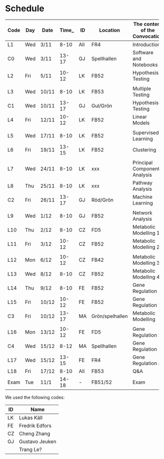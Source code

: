 # Schedule

| Code | Day  | Date  | Time_  | ID  | Location | The content of the Convocation |
|--------|-------|--------|---------------|------------|----|----------------------------------------|
 | L1 | Wed | 3/11 | 8-10 |  All | FR4 | Introduction |
 | C0 | Wed | 3/11 | 13-17 |  GJ | Spellhallen | Software and Notebooks
 | L2 | Fri | 5/11 | 10-12 |  LK | FB52 | Hypothesis Testing |
 |    |     |       |       |     |    | |
 | L3 | Wed | 10/11 | 8-10 |  LK | FB53 |  Multiple Testing  |
 | C1 | Wed | 10/11 | 13-17 |  GJ | Gul/Grön | Hypothesis Testing
 | L4 | Fri | 12/11 | 10-12 |  LK | FB52 | Linear Models |
 |    |     |       |       |     |    | |
 | L5 | Wed | 17/11 | 8-10 |  LK | FB52 | Supervised Learning |
 | L6 | Fri | 19/11 | 13-15 |  LK | FB52 | Clustering |
 |    |     |       |       |     |     | |
 | L7 | Wed | 24/11 | 8-10 |  LK | xxx | Principal Component Analysis |
 | L8 | Thu | 25/11 | 8-10 |  LK | xxx | Pathway Analysis |
 | C2 | Fri | 26/11 | 13-17 |  GJ | Röd/Grön | Machine Learning |
 |    |     |       |       |     |    | |
 | L9 | Wed | 1/12 | 8-10 |  GJ | FB52 | Network Analysis |
 | L10 | Thu | 2/12 | 8-10 |  CZ | FD5 |  Metabolic Modelling 1 |
 | L11 | Fri | 3/12 | 10-12 |  CZ | FB52 | Metabolic Modelling 2 |
 |    |     |       |       |     |    | |
 | L12 | Mon | 6/12 | 10-12 |  CZ | FB42 | Metabolic Modelling 3 |
 | L13 | Wed | 8/12 | 8-10 |  CZ | FB52 | Metabolic Modelling 4 |
 | L14 | Thu | 9/12 | 8-10 |  FE | FB52 | Gene Regulation 1 |
 | L15 | Fri | 10/12 | 10-12 |  FE | FB52 | Gene Regulation 2 |
 | C3 | Fri | 10/12 | 13-17 |  MA | Grön/spelhallen | Metabolic Modelling |
 |    |     |       |       |     |    | |
 | L16 | Mon | 13/12 | 10-12 |  FE | FD5 | Gene Regulation 3 |
 | C4 | Wed | 15/12 | 8-12 |  MA | Spellhallen | Gene Regulation |
 | L17 | Wed | 15/12 | 13-15 |  FE | FR4 | Gene Regulation 4 |
 | L18 | Fri | 17/12 | 8-10 |  All | FB53 | Q&A |
 | Exam | Tue | 11/1 | 14-18 |  - |  FB51/52 | Exam |  

We used the following codes:

 | ID | Name |
 |----|------|
 | LK | Lukas Käll |
 | FE | Fredrik Edfors |
 | CZ | Cheng Zhang |
 | GJ | Gustavo Jeuken |
 |  | Trang Le? |

